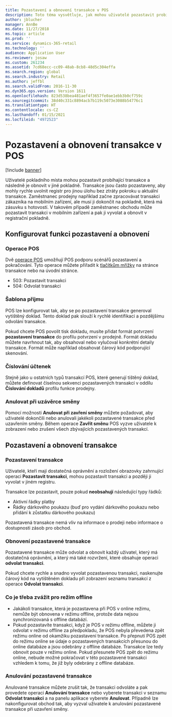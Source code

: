 ```yaml
---
title: Pozastavení a obnovení transakce v POS
description: Toto téma vysvětluje, jak mohou uživatelé pozastavit probíhající transakce a obnovit je později nebo v jiné registrační pokladně pomocí aplikace Dynamics 365 Commerce.
author: jblucher
manager: AnnBe
ms.date: 11/27/2018
ms.topic: article
ms.prod: ''
ms.service: dynamics-365-retail
ms.technology: ''
audience: Application User
ms.reviewer: josaw
ms.custom: 261234
ms.assetid: 7cd68ecc-cc09-48ab-8cb8-48d5c304effa
ms.search.region: global
ms.search.industry: Retail
ms.author: jeffbl
ms.search.validFrom: 2016-11-30
ms.dyn365.ops.version: Version 1611
ms.openlocfilehash: 823d538bea481aef4f3657fe0ae1ebb3b0cf759c
ms.sourcegitcommit: 38d40c331c8894acb7b119c5073e3088b54776c1
ms.translationtype: HT
ms.contentlocale: cs-CZ
ms.lasthandoff: 01/15/2021
ms.locfileid: "4972523"
---
```

# <a name="suspend-and-resume-a-transaction-in-the-point-of-sale-pos"></a>Pozastavení a obnovení transakce v POS

[!include [banner](includes/banner.md)]


Uživatelé pokladního místa mohou pozastavit probíhající transakce a následně je obnovit v jiné pokladně. Transakce jsou často pozastaveny, aby mohly rychle uvolnit registr pro jinou úlohu bez ztráty pokroku u aktuální transakce. Zaměstnanec prodejny například začne zpracovávat transakci zákazníka na mobilním zařízení, ale musí ji dokončit na pokladně, která má zásuvku s hotovostí. V takovém případě zaměstnanec obchodu může pozastavit transakci v mobilním zařízení a pak ji vyvolat a obnovit v registrační pokladně.

## <a name="configure-suspend-and-resume-functionality"></a>Konfigurovat funkci pozastavení a obnovení

### <a name="pos-operations"></a>Operace POS

Dvě [operace POS](pos-operations.md) umožňují POS podporu scénářů pozastavení a pokračování. Tyto operace můžete přiřadit k [tlačítkům mřížky](pos-screen-layouts.md) na stránce transakce nebo na úvodní stránce.

- 503: Pozastavit transakci
- 504: Odvolat transakci

### <a name="receipt-template"></a>Šablona příjmu

POS lze konfigurovat tak, aby se po pozastavení transakce generoval vytištěný doklad. Tento doklad pak slouží k rychlé identifikaci a pozdějšímu odvolání transakce.

Pokud chcete POS povolit tisk dokladu, musíte přidat formát potvrzení **pozastavení transakce** do profilu potvrzení v prodejně. Formát dokladu můžete navrhnout tak, aby obsahoval nebo vylučoval konkrétní detaily transakce. Formát může například obsahovat čárový kód podporující skenování.

### <a name="receipt-numbering"></a>Číslování účtenek

Stejně jako u ostatních typů transakcí POS, které generují tištěný doklad, můžete definovat číselnou sekvenci pozastavených transakcí v oddílu **Číslování dokladů** profilu funkce prodejny.

### <a name="void-when-closing-shift"></a>Anulovat při uzávěrce směny

Pomocí možnosti **Anulovat při zavření směny** můžete požadovat, aby uživatelé dokončili nebo anulovali jakékoli pozastavené transakce před uzavřením směny. Během operace **Zavřít směnu** POS vyzve uživatele k zobrazení nebo zrušení všech zbývajících pozastavených transakcí.

## <a name="suspend-and-resume-a-transaction"></a>Pozastavení a obnovení transakce

### <a name="suspend-a-transaction"></a>Pozastavení transakce

Uživatelé, kteří mají dostatečná oprávnění a rozložení obrazovky zahrnující operaci **Pozastavit transakci**, mohou pozastavit transakci a později ji vyvolat v jiném registru.

Transakce lze pozastavit, pouze pokud **neobsahují** následující typy řádků:

- Aktivní řádky platby
- Řádky dárkového poukazu (buď pro vydání dárkového poukazu nebo přidání k zůstatku dárkového poukazu)

Pozastavená transakce nemá vliv na informace o prodeji nebo informace o dostupnosti zásob pro obchod.

### <a name="resume-a-suspended-transaction"></a>Obnovení pozastavené transakce

Pozastavené transakce může odvolat a obnovit každý uživatel, který má dostatečná oprávnění, a který má také rozvržení, které obsahuje operaci **odvolat transakci**.

Pokud chcete rychle a snadno vyvolat pozastavenou transakci, naskenujte čárový kód na vytištěném dokladu při zobrazení seznamu transakcí z operace **Odvolat transakci**.

### <a name="considerations-for-offline-mode"></a>Co je třeba zvážit pro režim offline

- Jakákoli transakce, která je pozastavena při POS v online režimu, nemůže být obnovena v režimu offline, protože data nejsou synchronizovaná s offline databází.
- Pokud pozastavíte transakci, když je POS v režimu offline, můžete ji odvolat v režimu offline za předpokladu, že POS nebyla převedena zpět režimu online od okamžiku pozastavení transakce. Po přepnutí POS zpět do režimu online se údaje o pozastavených transakcích přesunou do online databáze a jsou odebrány z offline databáze. Transakce lze tedy obnovit pouze v režimu online. Pokud přesunete POS zpět do režimu online, nebude možné pokračovat v této pozastavené transakci vzhledem k tomu, že již byly odebrány z offline databáze.

### <a name="void-a-suspended-transaction"></a>Anulování pozastavené transakce

Anulované transakce můžete zrušit tak, že transakci odvoláte a pak provedete operaci **Anulování transakce** nebo vyberete transakci v seznamu **Odvolat transakci** a na panelu aplikace vyberete **Anulovat**. Případně lze nakonfigurovat obchod tak, aby vyzval uživatele k anulování pozastavené transakce při uzavření směny.
